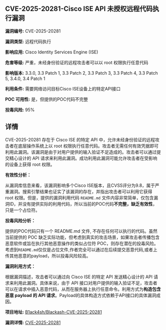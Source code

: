 ## CVE-2025-20281-Cisco ISE API 未授权远程代码执行漏洞

**漏洞编号:** CVE-2025-20281

**漏洞类型:** 远程代码执行

**影响应用:** Cisco Identity Services Engine (ISE)

**危害等级:** 严重，未经身份验证的远程攻击者可以以 root 权限执行任意代码

**影响版本:** 3.3.0, 3.3 Patch 1, 3.3 Patch 2, 3.3 Patch 3, 3.3 Patch 4, 3.3 Patch 5, 3.4.0, 3.4 Patch 1

**利用条件:** 需要网络访问目标Cisco ISE设备上的特定API接口

**POC 可用性:** 是，但提供的POC代码不完整

**投毒风险:** 95%

## 详情

CVE-2025-20281 存在于 Cisco ISE 的特定 API 中，允许未经身份验证的远程攻击者在底层操作系统上以 root 权限执行任意代码。攻击者无需任何有效凭据即可利用此漏洞。该漏洞是由于对用户提供的输入验证不足造成的。攻击者可以通过提交精心设计的 API 请求来利用此漏洞。成功利用此漏洞可能允许攻击者在受影响的设备上获得 root 权限。

**有效性分析：**

从漏洞库信息来看，该漏洞影响多个Cisco ISE版本，且CVSS评分为9.8，属于严重漏洞。搜索引擎结果也证实了该漏洞的存在，并指出攻击者可以利用它获得 root 权限。但是，提供的漏洞利用代码 `README.md` 文件内容非常简单，仅包含漏洞ID，并没有提供实际的利用代码，所以当前的POC代码**不完整，缺乏有效性**，只是一个占位符。

**投毒风险分析：**

提供的POC代码只有一个 README.md 文件, 不存在任何可以执行的代码。虽然当前提供的 POC 缺乏实际功能，但考虑到真实的攻击场景，如果攻击者传播包含恶意软件或旨在执行其他恶意操作的类似占位符 POC，则存在潜在的投毒风险。 考虑到`README.md`仅仅是占位文件,作者完全可以通过在后续提交恶意代码,或者上传其他恶意的payload，所以投毒风险较高。

**漏洞利用方式：**

根据漏洞描述，攻击者可以通过向 Cisco ISE 的特定 API 发送精心设计的 API 请求来利用此漏洞。具体来说，由于 API 接口对用户提供的输入验证不足，攻击者可以在请求中插入恶意代码，从而在服务器上执行任意命令。利用方式为**构造包含恶意 payload 的 API 请求**。Payload的具体构造方式依赖于API接口的具体漏洞成因。


**项目地址:** [B1ack4sh/Blackash-CVE-2025-20281](https://github.com/B1ack4sh/Blackash-CVE-2025-20281)

**漏洞详情:** [CVE-2025-20281](https://nvd.nist.gov/vuln/detail/CVE-2025-20281)
